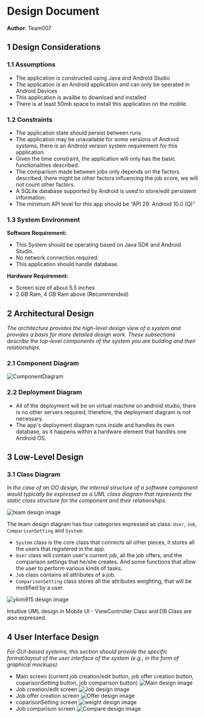 # Design Document
**Author**: Team007

## 1 Design Considerations

### 1.1 Assumptions
- The application is constructed using Java and Android Studio
- The application is an Android application and can only be operated in Android Devices
- This application is availbe to download and installed 
- There is at least 50mb space to install this application on the mobile.


### 1.2 Constraints

- The application state should persist between runs
- The application may be unavailable for some versions of Android systems, there is an Android version system requirement for this application. 
- Given the time constraint, the application will only has the basic functionalities described. 
- The comparison made between jobs only depends on the factors described, there might be other factors influencing the job score, we will not count other factors.
- A SQLite database supported by Android is used to store/edit persistent information.
- The minimum API level for this app should be “API 29: Android 10.0 (Q)”


### 1.3 System Environment

**Software Requirement:**

- This System should be operating based on Java SDK and Android Studio.
- No network connection required.
- This application should handle database.

**Hardware Requirement:**

- Screen size of about 5.5 inches
- 2 GB Ram, 4 GB Ram above (Recommended)


## 2 Architectural Design

*The architecture provides the high-level design view of a system and provides a basis for more detailed design work. These subsections describe the top-level components of the system you are building and their relationships.*

### 2.1 Component Diagram

![ComponentDiagram](https://github.gatech.edu/storage/user/57000/files/ff03169e-12d0-4062-8d56-f6d9cadd2aec)

### 2.2 Deployment Diagram

- All of the deployment will be on virtual machine on android studio, there is no other servers required, therefore, the deployment diagram is not necessary.
- The app's deployment diagram runs inside and handles its own database, as it happens within a hardware element that handles one Android OS.


## 3 Low-Level Design

### 3.1 Class Diagram

*In the case of an OO design, the internal structure of a software component would typically be expressed as a UML class diagram that represents the static class structure for the component and their relationships.*

![team design image](images/design.jpg)

The team design diagram has four categories expressed as class: `User`, `Job`, `ComparisonSetting` and `System`: 
- `System` class is the core class that connects all other pieces, it stores all the users that registered in the app.
- `User` class will contain user's current job, all the job offers, and the comparison settings that he/she creates. And some functions that allow the user to perform various kinds of tasks.
- `Job` class contains all attributes of a job.
- `ComparisonSetting` class stores all the attributes weighting, that will be modified by a user.


![ykim915 design image](images/ykim915-design.jpg)

Intuitive UML design in Mobile UI - ViewController Class and DB Class  are also expressed.

## 4 User Interface Design
*For GUI-based systems, this section should provide the specific format/layout of the user interface of the system (e.g., in the form of graphical mockups).*

- Main screen (current job creation/edit button, job offer creation button, coparisonSetting button, job comparison button)
![Main design image](images/Main.png)
- Job creation/edit screen
![Job design image](images/Job.png)
- Job offer creation screen
![Offer design image](images/Offer.png)
- coparisonSetting screen
![weight design image](images/Weight.png)
- Job comparison screen
![Compare design image](images/Compare.png)
